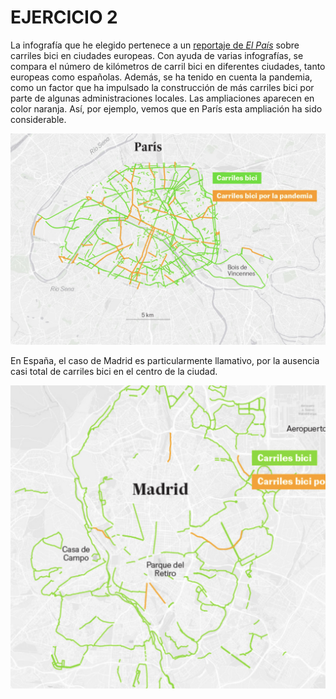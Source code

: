 # EJERCICIO 2
La infografía que he elegido pertenece a un [reportaje de _El País_](https://elpais.com/clima-y-medio-ambiente/2020-10-27/carriles-bici-la-respuesta-de-las-ciudades-ante-la-pandemia.html?prm=ep-app-cabecera) sobre carriles bici en ciudades europeas. Con ayuda de varias infografías, se compara el número de kilómetros de carril bici en diferentes ciudades, tanto europeas como españolas. Además, se ha tenido en cuenta la pandemia, como un factor que ha impulsado la construcción de más carriles bici por parte de algunas administraciones locales. Las ampliaciones aparecen en color naranja. Así, por ejemplo, vemos que en París esta ampliación ha sido considerable. 

![paris](paris.png) 

En España, el caso de Madrid es particularmente llamativo, por la ausencia casi total de carriles bici en el centro de la ciudad.

![madrid](madrid.png) 
